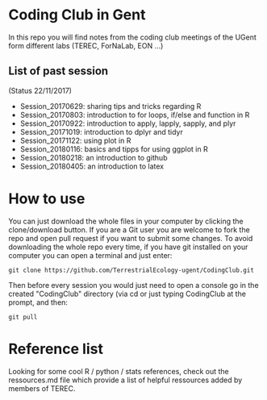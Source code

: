 # Coding Club in Gent

In this repo you will find notes from the coding club meetings of the UGent form different labs (TEREC, ForNaLab, EON ...)

## List of past session

(Status 22/11/2017)

* Session_20170629: sharing tips and tricks regarding R
* Session_20170803: introduction to for loops, if/else and function in R
* Session_20170922: introduction to apply, lapply, sapply, and plyr
* Session_20171019: introduction to dplyr and tidyr
* Session_20171122: using plot in R
* Session_20180116: basics and tipps for using ggplot in R
* Session_20180218: an introduction to github
* Session_20180405: an introduction to latex

# How to use

You can just download the whole files in your computer by clicking the clone/download button. If you are a Git user you are welcome to fork the repo and open pull request if you want to submit some changes. To avoid downloading the whole repo every time, if you have git installed on your computer you can open a terminal and just enter:

```
git clone https://github.com/TerrestrialEcology-ugent/CodingClub.git
```

Then before every session you would just need to open a console go in the created "CodingClub" directory (via cd or just typing CodingClub at the prompt, and then:

```
git pull
```

# Reference list

Looking for some cool R / python / stats references, check out the ressources.md file which provide a list of helpful ressources added by members of TEREC.

